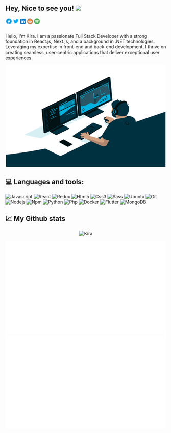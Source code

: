 ## Hey, Nice to see you! <img src="https://media.giphy.com/media/hvRJCLFzcasrR4ia7z/giphy.gif" width="25px">
<a href="https://www.facebook.com/kirauit0103">
  <img align="left" alt="Kira's Facebook" width="22px" src="https://github.com/Kira-UIT/Kira-UIT/blob/main/icons/facebook.svg" />
</a>
<a href="https://twitter.com/kiranguyen0103">
  <img align="left" alt="Kira's Twitter" width="22px" src="https://github.com/Kira-UIT/Kira-UIT/blob/main/icons/twitter.svg" />
</a>
<a href="https://www.linkedin.com/in/kira0103/">
  <img align="left" alt="Kira's LinkedIn" width="22px" src="https://github.com/Kira-UIT/Kira-UIT/blob/main/icons/linkedin.svg" />
</a>
<a href="https://www.reddit.com/user/kira0103">
  <img align="left" alt="Kira's Reddit" width="22px" src="https://github.com/Kira-UIT/Kira-UIT/blob/main/icons/reddit.svg" />
</a>
<a href="https://open.spotify.com/user/3174npr4lkeotekqxoy7ndcfkxdy">
  <img align="left" alt="Kira's Spotify" width="22px" src="https://github.com/Kira-UIT/Kira-UIT/blob/main/icons/spotify.svg" />
</a>

<br><br/>

Hello, I'm Kira. I am a passionate Full Stack Developer with a strong foundation in React.js, Next.js, and a background in .NET technologies. Leveraging my expertise in front-end and back-end development, I thrive on creating seamless, user-centric applications that deliver exceptional user experiences.
<p align="center">
  <img alt="GIF" src="https://github.com/Kira-UIT/Kira-UIT/blob/main/code.gif?raw=true" width="500" height="320" />  
</p>

## 💻 Languages and tools:
<p>
  <img alt="Javascript" src="https://img.shields.io/badge/-Javascript-F0DB4F?style=flat-square&logo=javascript&logoColor=white" />
  <img alt="React" src="https://img.shields.io/badge/-React-45b8d8?style=flat-square&logo=react&logoColor=white" />
  <img alt="Redux" src="https://img.shields.io/badge/-Redux-764ABC?style=flat-square&logo=redux&logoColor=white" />
  <img alt="Html5" src="https://img.shields.io/badge/-HTML5-E34F26?style=flat-square&logo=html5&logoColor=white" />
  <img alt="Css3" src="https://img.shields.io/badge/-CSS3-2965F1?style=flat-square&logo=css3&logoColor=white" />
  <img alt="Sass" src="https://img.shields.io/badge/-Sass-CC6699?style=flat-square&logo=sass&logoColor=white" />
  <img alt="Ubuntu" src="https://img.shields.io/badge/-Ubuntu-E95420?style=flat-square&logo=ubuntu&logoColor=white" />
  <img alt="Git" src="https://img.shields.io/badge/-Git-F05032?style=flat-square&logo=git&logoColor=white" />
  <img alt="Nodejs" src="https://img.shields.io/badge/-Nodejs-43853d?style=flat-square&logo=Node.js&logoColor=white" />
  <img alt="Npm" src="https://img.shields.io/badge/-NPM-CB3837?style=flat-square&logo=npm&logoColor=white" />
  <img alt="Python" src="https://img.shields.io/badge/-Python-1E405D?style=flat-square&logo=python&logoColor=white" />
  <img alt="Php" src="https://img.shields.io/badge/-PHP-8892BF?style=flat-square&logo=php&logoColor=white" />
  <img alt="Docker" src="https://img.shields.io/badge/-Docker-46a2f1?style=flat-square&logo=docker&logoColor=white" />
  <img alt="Flutter" src="https://img.shields.io/badge/-Flutter-0468D7?style=flat-square&logo=flutter&logoColor=white" />
  <img alt="MongoDB" src="https://img.shields.io/badge/-MongoDB-13aa52?style=flat-square&logo=mongodb&logoColor=white" />
</p>


## 📈 My Github stats
<p align="center">
  <img src="https://github-readme-stats.vercel.app/api?username=thiennguyen0103&show_icons=true&theme=gotham" alt="Kira" />
</p>
<p align="center">
  <img src="https://github.com/Kira-UIT/github-stats-kira/blob/master/generated/overview.svg">
  <img src="https://github.com/Kira-UIT/github-stats-kira/blob/master/generated/languages.svg">
</p>

<!--
**Kira-UIT/Kira-UIT** is a ✨ _special_ ✨ repository because its `README.md` (this file) appears on your GitHub profile.

Here are some ideas to get you started:

- 🔭 I’m currently working on ...
- 🌱 I’m currently learning ...
- 👯 I’m looking to collaborate on ...
- 🤔 I’m looking for help with ...
- 💬 Ask me about ...
- 📫 How to reach me: ...
- 😄 Pronouns: ...
- ⚡ Fun fact: ...
-->
